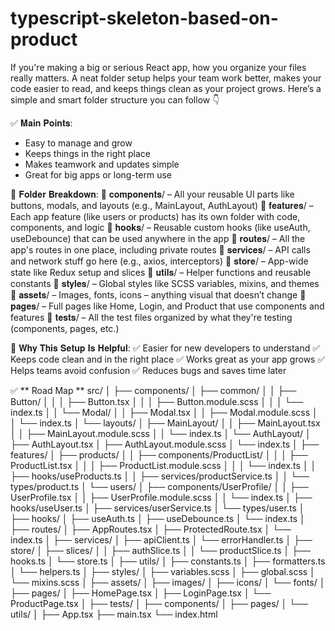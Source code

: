 # typescript-skeleton-based-on-product

If you're making a big or serious React app, how you organize your files really matters. A neat folder setup helps your team work better, makes your code easier to read, and keeps things clean as your project grows.
Here’s a simple and smart folder structure you can follow 👇

✅ 𝐌𝐚𝐢𝐧 𝐏𝐨𝐢𝐧𝐭𝐬:
- Easy to manage and grow
- Keeps things in the right place
- Makes teamwork and updates simple
- Great for big apps or long-term use

📁 𝐅𝐨𝐥𝐝𝐞𝐫 𝐁𝐫𝐞𝐚𝐤𝐝𝐨𝐰𝐧:
🧩 𝐜𝐨𝐦𝐩𝐨𝐧𝐞𝐧𝐭𝐬/ – All your reusable UI parts like buttons, modals, and layouts (e.g., MainLayout, AuthLayout)
🧩 𝐟𝐞𝐚𝐭𝐮𝐫𝐞𝐬/ – Each app feature (like users or products) has its own folder with code, components, and logic
🧩 𝐡𝐨𝐨𝐤𝐬/ – Reusable custom hooks (like useAuth, useDebounce) that can be used anywhere in the app
🧩 𝐫𝐨𝐮𝐭𝐞𝐬/ – All the app's routes in one place, including private routes
🧩 𝐬𝐞𝐫𝐯𝐢𝐜𝐞𝐬/ – API calls and network stuff go here (e.g., axios, interceptors)
🧩 𝐬𝐭𝐨𝐫𝐞/ – App-wide state like Redux setup and slices
🧩 𝐮𝐭𝐢𝐥𝐬/ – Helper functions and reusable constants
🧩 𝐬𝐭𝐲𝐥𝐞𝐬/ – Global styles like SCSS variables, mixins, and themes
🧩 𝐚𝐬𝐬𝐞𝐭𝐬/ – Images, fonts, icons – anything visual that doesn’t change
🧩 𝐩𝐚𝐠𝐞𝐬/ – Full pages like Home, Login, and Product that use components and features
🧩 𝐭𝐞𝐬𝐭𝐬/ – All the test files organized by what they're testing (components, pages, etc.)

🔧 𝐖𝐡𝐲 𝐓𝐡𝐢𝐬 𝐒𝐞𝐭𝐮𝐩 𝐈𝐬 𝐇𝐞𝐥𝐩𝐟𝐮𝐥:
✅ Easier for new developers to understand
 ✅ Keeps code clean and in the right place
 ✅ Works great as your app grows
 ✅ Helps teams avoid confusion
 ✅ Reduces bugs and saves time later


✅ ** Road Map **
src/
│
├── components/
│   ├── common/
│   │   ├── Button/
│   │   │   ├── Button.tsx
│   │   │   ├── Button.module.scss
│   │   │   └── index.ts
│   │   └── Modal/
│   │       ├── Modal.tsx
│   │       ├── Modal.module.scss
│   │       └── index.ts
│   └── layouts/
│       ├── MainLayout/
│       │   ├── MainLayout.tsx
│       │   ├── MainLayout.module.scss
│       │   └── index.ts
│       └── AuthLayout/
│           ├── AuthLayout.tsx
│           ├── AuthLayout.module.scss
│           └── index.ts
│
├── features/
│   ├── products/
│   │   ├── components/ProductList/
│   │   │   ├── ProductList.tsx
│   │   │   ├── ProductList.module.scss
│   │   │   └── index.ts
│   │   ├── hooks/useProducts.ts
│   │   ├── services/productService.ts
│   │   └── types/product.ts
│   └── users/
│       ├── components/UserProfile/
│       │   ├── UserProfile.tsx
│       │   ├── UserProfile.module.scss
│       │   └── index.ts
│       ├── hooks/useUser.ts
│       ├── services/userService.ts
│       └── types/user.ts
│
├── hooks/
│   ├── useAuth.ts
│   ├── useDebounce.ts
│   └── index.ts
│
├── routes/
│   ├── AppRoutes.tsx
│   ├── ProtectedRoute.tsx
│   └── index.ts
│
├── services/
│   ├── apiClient.ts
│   └── errorHandler.ts
│
├── store/
│   ├── slices/
│   │   ├── authSlice.ts
│   │   └── productSlice.ts
│   ├── hooks.ts
│   └── store.ts
│
├── utils/
│   ├── constants.ts
│   ├── formatters.ts
│   └── helpers.ts
│
├── styles/
│   ├── variables.scss
│   ├── global.scss
│   └── mixins.scss
│
├── assets/
│   ├── images/
│   ├── icons/
│   └── fonts/
│
├── pages/
│   ├── HomePage.tsx
│   ├── LoginPage.tsx
│   └── ProductPage.tsx
│
├── tests/
│   ├── components/
│   ├── pages/
│   └── utils/
│
├── App.tsx
├── main.tsx
└── index.html
